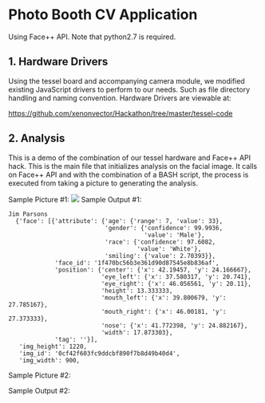 # Photo Booth CV Application

Using Face++ API. Note that python2.7 is required.

## 1. Hardware Drivers
Using the tessel board and accompanying camera module, we modified existing JavaScript drivers to perform to our needs. Such as file directory handling and naming convention. Hardware Drivers are viewable at:

https://github.com/xenonvector/Hackathon/tree/master/tessel-code


## 2. Analysis
This is a demo of the combination of our tessel hardware and Face++ API hack. This is the main file that initializes analysis on the facial image. It calls on Face++ API and with the combination of a BASH script, the process is executed from taking a picture to generating the analysis.

Sample Picture #1:
![](http://imgur.com/iVFGgsF)
Sample Output #1:
```
Jim Parsons
  {'face': [{'attribute': {'age': {'range': 7, 'value': 33},
                           'gender': {'confidence': 99.9936,
                                      'value': 'Male'},
                           'race': {'confidence': 97.6082,
                                    'value': 'White'},
                           'smiling': {'value': 2.70393}},
             'face_id': '1f470bc56b3e361d90d87545e8b836af',
             'position': {'center': {'x': 42.19457, 'y': 24.166667},
                          'eye_left': {'x': 37.580317, 'y': 20.741},
                          'eye_right': {'x': 46.056561, 'y': 20.11},
                          'height': 13.333333,
                          'mouth_left': {'x': 39.800679, 'y': 27.785167},
                          'mouth_right': {'x': 46.00181, 'y': 27.373333},
                          'nose': {'x': 41.772398, 'y': 24.882167},
                          'width': 17.873303},
             'tag': ''}],
   'img_height': 1220,
   'img_id': '0cf42f603fc9ddcbf890f7b8d49b40d4',
   'img_width': 900,
```
Sample Picture #2:

Sample Output #2:


